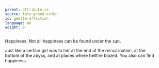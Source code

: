 ```yaml
---
parent: attribute.ce
source: fate-grand-order
id: gentle-affection
language: en
weight: 0
---
```


Happiness.
Not all happiness can be found under the sun.

Just like a certain girl was to her at the end of the reincarnation, at the bottom of the abyss, and at places where hellfire blazed.
You also can find happiness.
